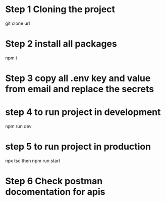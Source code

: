 # Step 1 Cloning the project
git clone url

# Step 2 install all packages
npm i

# Step 3 copy all .env key and value from email and replace the secrets

# step 4 to run project in development
npm run dev

# step 5 to run project in production 
npx tsc   then npm run start

# Step 6 Check postman docomentation for apis
